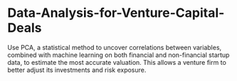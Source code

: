 # Data-Analysis-for-Venture-Capital-Deals
Use PCA, a statistical method to uncover correlations between variables, combined with machine learning on both financial and non-financial startup data, to estimate the most accurate valuation. This allows a venture firm to better adjust its investments and risk exposure.
